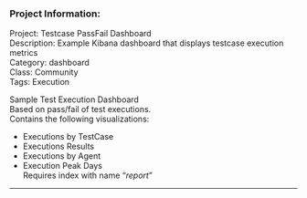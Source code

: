 ### Project Information:
Project: Testcase PassFail Dashboard  
Description: Example Kibana dashboard that displays testcase execution metrics  
Category: dashboard  
Class: Community  
Tags: Execution  
  
Sample Test Execution Dashboard  
Based on pass/fail of test executions.  
Contains the following visualizations:  
- Executions by TestCase  
- Executions Results  
- Executions by Agent  
- Execution Peak Days  
Requires index with name “*report*”  
  
  

 ----